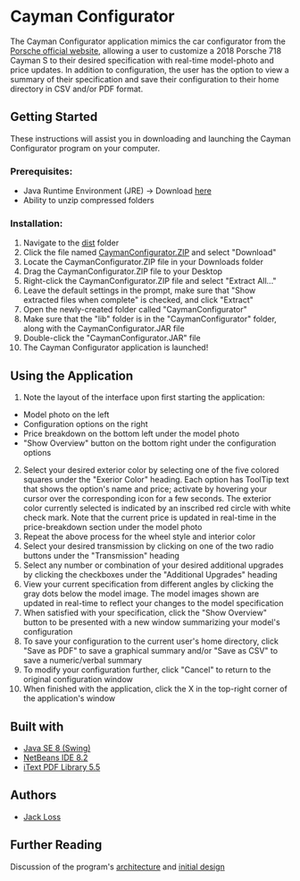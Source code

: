 # Cayman Configurator

The Cayman Configurator application mimics the car configurator from the [Porsche official website](https://cc.porsche.com/icc_pcna/ccCall.do?rt=1508789638&screen=1280x720&userID=USM&lang=us&PARAM=parameter_internet_us&ORDERTYPE=982130&MODELYEAR=2018&hookURL=http%3a%2f%2fwww.porsche.com%2fusa%2fmodelstart%2f), allowing a user to customize a 2018 Porsche 718 Cayman S to their desired specification with real-time model-photo and price updates. In addition to configuration, the user has the option to view a summary of their specification and save their configuration to their home directory in CSV and/or PDF format.

## Getting Started

These instructions will assist you in downloading and launching the Cayman Configurator program on your computer.

### Prerequisites:

 - Java Runtime Environment (JRE) -> Download [here](https://java.com/en/)
 - Ability to unzip compressed folders

### Installation:

 1. Navigate to the [dist](https://github.com/jack-loss/CaymanConfigurator/tree/master/dist) folder
 2. Click the file named [CaymanConfigurator.ZIP](https://github.com/jack-loss/CaymanConfigurator/blob/master/dist/CaymanConfigurator.zip) and select "Download"
 3. Locate the CaymanConfigurator.ZIP file in your Downloads folder
 4. Drag the CaymanConfigurator.ZIP file to your Desktop
 5. Right-click the CaymanConfigurator.ZIP file and select "Extract All..."
 6. Leave the default settings in the prompt, make sure that "Show extracted files when complete" is checked, and click "Extract"
 7. Open the newly-created folder called "CaymanConfigurator"
 8. Make sure that the "lib" folder is in the "CaymanConfigurator" folder, along with the CaymanConfigurator.JAR file
 9. Double-click the "CaymanConfigurator.JAR" file
 10. The Cayman Configurator application is launched!

## Using the Application

 1. Note the layout of the interface upon first starting the application:
  - Model photo on the left
  - Configuration options on the right
  - Price breakdown on the bottom left under the model photo
  - "Show Overview" button on the bottom right under the configuration options
 2. Select your desired exterior color by selecting one of the five colored squares under the "Exerior Color" heading. Each option has ToolTip text that shows the option's name and price; activate by hovering your cursor over the corresponding icon for a few seconds. The exterior color currently selected is indicated by an inscribed red circle with white check mark. Note that the current price is updated in real-time in the price-breakdown section under the model photo
 3. Repeat the above process for the wheel style and interior color
 4. Select your desired transmission by clicking on one of the two radio buttons under the "Transmission" heading
 5. Select any number or combination of your desired additional upgrades by clicking the checkboxes under the "Additional Upgrades" heading
 6. View your current specification from different angles by clicking the gray dots below the model image. The model images shown are updated in real-time to reflect your changes to the model specification
 7. When satisfied with your specification, click the "Show Overview" button to be presented with a new window summarizing your model's configuration
 8. To save your configuration to the current user's home directory, click "Save as PDF" to save a graphical summary and/or "Save as CSV" to save a numeric/verbal summary
 9. To modify your configuration further, click "Cancel" to return to the original configuration window
 10. When finished with the application, click the X in the top-right corner of the application's window

## Built with

- [Java SE 8 (Swing)](http://www.oracle.com/technetwork/java/javase/overview/index.html) 
- [NetBeans IDE 8.2](https://netbeans.org/downloads/index.html)
- [iText PDF Library 5.5](https://itextpdf.com/?utm_expid=.9SegJ4FbQTqSTM0qCvzm8w.0&utm_referrer=https%3A%2F%2Fwww.google.com%2F)

## Authors

 - [Jack Loss](https://www.linkedin.com/in/jack-loss-99997a124/)
 
## Further Reading

Discussion of the program's [architecture](https://github.com/jack-loss/CaymanConfigurator/tree/master/discussion) and [initial design](https://github.com/jack-loss/CaymanConfigurator/tree/master/discussion/Initial%20Design)